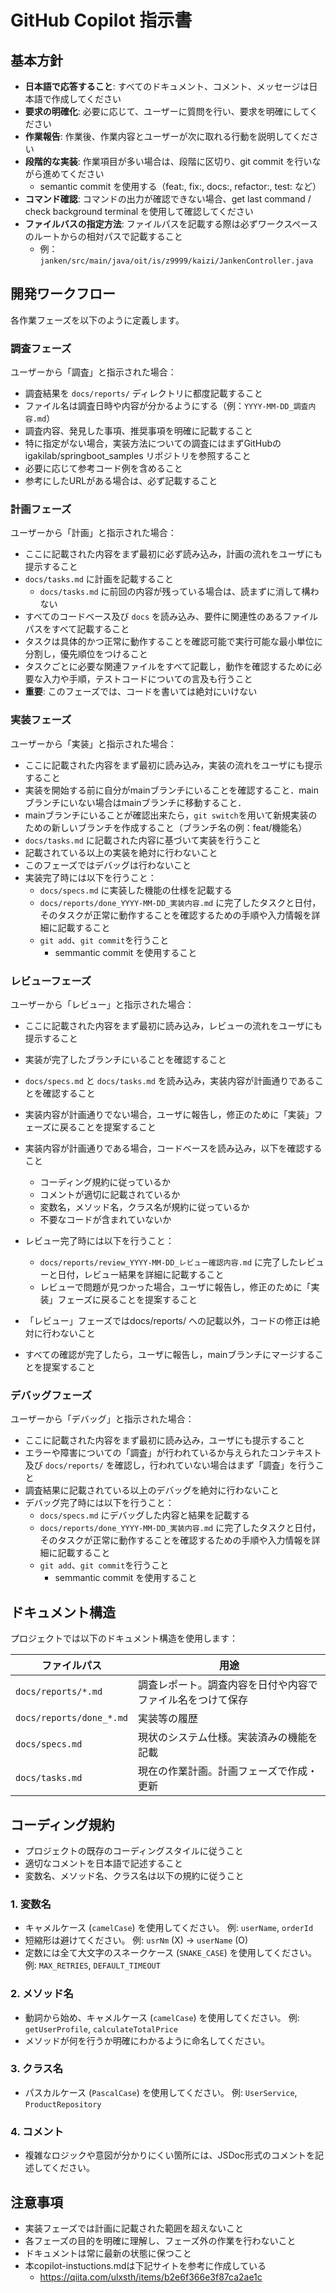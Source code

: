 # GitHub Copilot 指示書

## 基本方針

- **日本語で応答すること**: すべてのドキュメント、コメント、メッセージは日本語で作成してください
- **要求の明確化**: 必要に応じて、ユーザーに質問を行い、要求を明確にしてください
- **作業報告**: 作業後、作業内容とユーザーが次に取れる行動を説明してください
- **段階的な実装**: 作業項目が多い場合は、段階に区切り、git commit を行いながら進めてください
  - semantic commit を使用する（feat:, fix:, docs:, refactor:, test: など）
- **コマンド確認**: コマンドの出力が確認できない場合、get last command / check background terminal を使用して確認してください
- **ファイルバスの指定方法**: ファイルパスを記載する際は必ずワークスペースのルートからの相対パスで記載すること
  - 例：`janken/src/main/java/oit/is/z9999/kaizi/JankenController.java`

## 開発ワークフロー

各作業フェーズを以下のように定義します。

### 調査フェーズ

ユーザーから「調査」と指示された場合：

- 調査結果を `docs/reports/` ディレクトリに都度記載すること
- ファイル名は調査日時や内容が分かるようにする（例：`YYYY-MM-DD_調査内容.md`）
- 調査内容、発見した事項、推奨事項を明確に記載すること
- 特に指定がない場合，実装方法についての調査にはまずGitHubの igakilab/springboot_samples リポジトリを参照すること
- 必要に応じて参考コード例を含めること
- 参考にしたURLがある場合は、必ず記載すること

### 計画フェーズ

ユーザーから「計画」と指示された場合：

- ここに記載された内容をまず最初に必ず読み込み，計画の流れをユーザにも提示すること
- `docs/tasks.md` に計画を記載すること
  - `docs/tasks.md` に前回の内容が残っている場合は、読まずに消して構わない
- すべてのコードベース及び `docs` を読み込み、要件に関連性のあるファイルパスをすべて記載すること
- タスクは具体的かつ正常に動作することを確認可能で実行可能な最小単位に分割し，優先順位をつけること
- タスクごとに必要な関連ファイルをすべて記載し，動作を確認するために必要な入力や手順，テストコードについての言及も行うこと
- **重要**: このフェーズでは、コードを書いては絶対にいけない

### 実装フェーズ

ユーザーから「実装」と指示された場合：

- ここに記載された内容をまず最初に読み込み，実装の流れをユーザにも提示すること
- 実装を開始する前に自分がmainブランチにいることを確認すること．mainブランチにいない場合はmainブランチに移動すること．
- mainブランチにいることが確認出来たら，`git switch`を用いて新規実装のための新しいブランチを作成すること（ブランチ名の例：feat/機能名）
- `docs/tasks.md` に記載された内容に基づいて実装を行うこと
- 記載されている以上の実装を絶対に行わないこと
- このフェーズではデバッグは行わないこと
- 実装完了時には以下を行うこと：
  - `docs/specs.md` に実装した機能の仕様を記載する
  - `docs/reports/done_YYYY-MM-DD_実装内容.md` に完了したタスクと日付，そのタスクが正常に動作することを確認するための手順や入力情報を詳細に記載すること
  - `git add`、`git commit`を行うこと
    - semmantic commit を使用すること

### レビューフェーズ

ユーザーから「レビュー」と指示された場合：

- ここに記載された内容をまず最初に読み込み，レビューの流れをユーザにも提示すること
- 実装が完了したブランチにいることを確認すること
- `docs/specs.md` と `docs/tasks.md` を読み込み，実装内容が計画通りであることを確認すること
- 実装内容が計画通りでない場合，ユーザに報告し，修正のために「実装」フェーズに戻ることを提案すること
- 実装内容が計画通りである場合，コードベースを読み込み，以下を確認すること
  - コーディング規約に従っているか
  - コメントが適切に記載されているか
  - 変数名，メソッド名，クラス名が規約に従っているか
  - 不要なコードが含まれていないか
- レビュー完了時には以下を行うこと：
  - `docs/reports/review_YYYY-MM-DD_レビュー確認内容.md` に完了したレビューと日付，レビュー結果を詳細に記載すること
  - レビューで問題が見つかった場合，ユーザに報告し，修正のために「実装」フェーズに戻ることを提案すること
- 「レビュー」フェーズではdocs/reports/ への記載以外，コードの修正は絶対に行わないこと

- すべての確認が完了したら，ユーザに報告し，mainブランチにマージすることを提案すること

### デバッグフェーズ

ユーザーから「デバッグ」と指示された場合：

- ここに記載された内容をまず最初に読み込み，ユーザにも提示すること
- エラーや障害についての「調査」が行われているか与えられたコンテキスト及び `docs/reports/` を確認し，行われていない場合はまず「調査」を行うこと
- 調査結果に記載されている以上のデバッグを絶対に行わないこと
- デバッグ完了時には以下を行うこと：
  - `docs/specs.md` にデバッグした内容と結果を記載する
  - `docs/reports/done_YYYY-MM-DD_実装内容.md` に完了したタスクと日付，そのタスクが正常に動作することを確認するための手順や入力情報を詳細に記載すること
  - `git add`、`git commit`を行うこと
    - semmantic commit を使用すること

## ドキュメント構造

プロジェクトでは以下のドキュメント構造を使用します：

| ファイルパス | 用途 |
|------------|------|
| `docs/reports/*.md` | 調査レポート。調査内容を日付や内容でファイル名をつけて保存 |
| `docs/reports/done_*.md` | 実装等の履歴 |
| `docs/specs.md` | 現状のシステム仕様。実装済みの機能を記載 |
| `docs/tasks.md` | 現在の作業計画。計画フェーズで作成・更新 |

## コーディング規約

- プロジェクトの既存のコーディングスタイルに従うこと
- 適切なコメントを日本語で記述すること
- 変数名、メソッド名、クラス名は以下の規約に従うこと

### 1. 変数名

* キャメルケース (`camelCase`) を使用してください。
例: `userName`, `orderId`
* 短縮形は避けてください。
例: `usrNm` (X) -> `userName` (O)
* 定数には全て大文字のスネークケース (`SNAKE_CASE`) を使用してください。
例: `MAX_RETRIES`, `DEFAULT_TIMEOUT`

### 2. メソッド名

* 動詞から始め、キャメルケース (`camelCase`) を使用してください。
例: `getUserProfile`, `calculateTotalPrice`
* メソッドが何を行うか明確にわかるように命名してください。

### 3. クラス名

* パスカルケース (`PascalCase`) を使用してください。
例: `UserService`, `ProductRepository`

### 4. コメント

* 複雑なロジックや意図が分かりにくい箇所には、JSDoc形式のコメントを記述してください。

## 注意事項

- 実装フェーズでは計画に記載された範囲を超えないこと
- 各フェーズの目的を明確に理解し、フェーズ外の作業を行わないこと
- ドキュメントは常に最新の状態に保つこと
- 本copilot-instuctions.mdは下記サイトを参考に作成している
  - https://qiita.com/ulxsth/items/b2e6f366e3f87ca2ae1c
